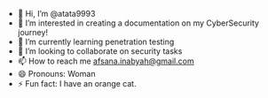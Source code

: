 - 👋 Hi, I’m @atata9993
- 👀 I’m interested in creating a documentation on my CyberSecurity journey!
- 🌱 I’m currently learning penetration testing
- 💞️ I’m looking to collaborate on security tasks
- 📫 How to reach me afsana.inabyah@gmail.com
- 😄 Pronouns: Woman
- ⚡ Fun fact: I have an orange cat. 

<!---
atata9993/atata9993 is a ✨ special ✨ repository because its `README.md` (this file) appears on your GitHub profile.
You can click the Preview link to take a look at your changes.
--->
